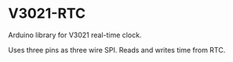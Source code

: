 V3021-RTC
=========

Arduino library for V3021 real-time clock.

Uses three pins as three wire SPI. Reads and writes time from RTC. 
